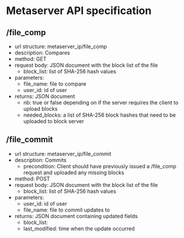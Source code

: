 # Metaserver API specification

## /file_comp
* url structure: metaserver_ip/file_comp
* description: Compares
* method: GET
* request body: JSON document with the block list of the file
  * block_list: list of SHA-256 hash values
* parameters: 
  * file_name: file to compare
  * user_id: id of user 
* returns: JSON document 
  * nb: true or false depending on if the server requires the client to upload blocks
  * needed_blocks: a list of SHA-256 block hashes that need to be uploaded to block server  

## /file_commit
* url structure: metaserver_ip/file_commit
* description: Commits 
  * precondition: Client should have previously issued a /file_comp request and uploaded any missing blocks
* method: POST
* request body: JSON document with the block list of the file
  * block_list: list of SHA-256 hash values
* parameters: 
  * user_id: id of user
  * file_name: file to commit updates to 
* returns: JSON document containing updated fields
  * block_list: 
  * last_modified: time when the update occurred  

